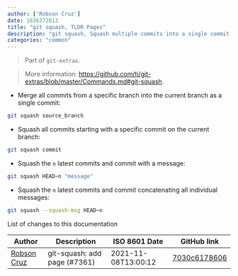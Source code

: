```yaml
---
author: ['Robson Cruz']
date: 1636372812
title: "git squash, TLDR Pages"
description: "git squash, Squash multiple commits into a single commit."
categories: "common"
---
```

> Part of `git-extras`.

> More information: <https://github.com/tj/git-extras/blob/master/Commands.md#git-squash>.

- Merge all commits from a specific branch into the current branch as a single commit:

```bash
git squash source_branch
```

- Squash all commits starting with a specific commit on the current branch:

```bash
git squash commit
```

- Squash the `n` latest commits and commit with a message:

```bash
git squash HEAD~n "message"
```

- Squash the `n` latest commits and commit concatenating all individual messages:

```bash
git squash --squash-msg HEAD~n
```
List of changes to this documentation


Author | Description | ISO 8601 Date | GitHub link
------|-----|-----|-----
[Robson Cruz](mailto:deadpyxel@users.noreply.github.com) | git-squash: add page (#7361) | 2021-11-08T13:00:12 | [7030c6178606](https://github.com/tldr-pages/tldr/commit/7030c617860610461dbdf7665e480c44d10f8989)

